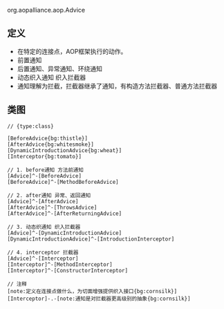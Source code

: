 org.aopalliance.aop.Advice

## 定义
* 在特定的连接点，AOP框架执行的动作。
* 前置通知
* 后置通知、异常通知、环绕通知
* 动态织入通知 织入拦截器
* 通知理解为拦截，拦截器继承了通知，有构造方法拦截器、普通方法拦截器

## 类图

```yuml
// {type:class}

[BeforeAdvice{bg:thistle}]
[AfterAdvice{bg:whitesmoke}]
[DynamicIntroductionAdvice{bg:wheat}]
[Interceptor{bg:tomato}]

// 1. before通知 方法前通知
[Advice]^-[BeforeAdvice]
[BeforeAdvice]^-[MethodBeforeAdvice]

// 2. after通知 异常、返回通知
[Advice]^-[AfterAdvice]
[AfterAdvice]^-[ThrowsAdvice]
[AfterAdvice]^-[AfterReturningAdvice]

// 3. 动态织通知 织入拦截器
[Advice]^-[DynamicIntroductionAdvice]
[DynamicIntroductionAdvice]^-[IntroductionInterceptor]

// 4. interceptor 拦截器
[Advice]^-[Interceptor]
[Interceptor]^-[MethodInterceptor]
[Interceptor]^-[ConstructorInterceptor]

// 注释
[note:定义在连接点做什么，为切面增强提供织入接口{bg:cornsilk}]
[Interceptor]-.-[note:通知是对拦截器更高级别的抽象{bg:cornsilk}]
```